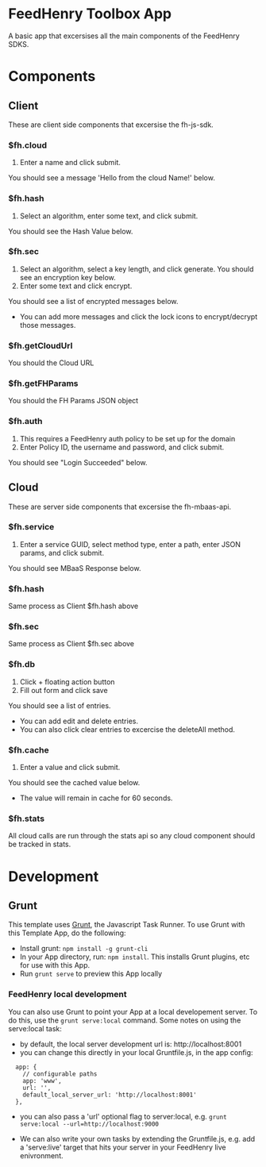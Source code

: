 FeedHenry Toolbox App
==========================

A basic app that excersises all the main components of the FeedHenry SDKS.

# Components

## Client

These are client side components that excersise the fh-js-sdk.

### $fh.cloud

1. Enter a name and click submit. 

You should see a message 'Hello from the cloud Name!' below.

### $fh.hash

1. Select an algorithm, enter some text, and click submit.

You should see the Hash Value below.

### $fh.sec

1. Select an algorithm, select a key length, and click generate. You should see an encryption key below.
2. Enter some text and click encrypt. 

You should see a list of encrypted messages below.
* You can add more messages and click the lock icons to encrypt/decrypt those messages.

### $fh.getCloudUrl

You should the Cloud URL

### $fh.getFHParams

You should the FH Params JSON object

### $fh.auth

1. This requires a FeedHenry auth policy to be set up for the domain
2. Enter Policy ID, the username and password, and click submit. 

You should see "Login Succeeded" below.

## Cloud

These are server side components that excersise the fh-mbaas-api.

### $fh.service

1. Enter a service GUID, select method type, enter a path, enter JSON params, and click submit. 

You should see MBaaS Response below.

### $fh.hash

Same process as Client $fh.hash above

### $fh.sec

Same process as Client $fh.sec above

### $fh.db

1. Click + floating action button
2. Fill out form and click save

You should see a list of entries. 
* You can add edit and delete entries.
* You can also click clear entries to excercise the deleteAll method.

### $fh.cache

1. Enter a value and click submit.

You should see the cached value below.
* The value will remain in cache for 60 seconds.

### $fh.stats

All cloud calls are run through the stats api so any cloud component should be tracked in stats.

# Development

## Grunt

This template uses [Grunt](http://gruntjs.com/), the Javascript Task Runner. To use Grunt with this Template App, do the following:

* Install grunt: ```npm install -g grunt-cli```
* In your App directory, run: ```npm install```. This installs Grunt plugins, etc for use with this App.
* Run ```grunt serve``` to preview this App locally


### FeedHenry local development

You can also use Grunt to point your App at a local developement server. To do this, use the ```grunt serve:local``` command. Some notes on using the serve:local task:

* by default, the local server development url is: http://localhost:8001
* you can change this directly in your local Gruntfile.js, in the app config:

```
  app: {
    // configurable paths
    app: 'www',
    url: '',
    default_local_server_url: 'http://localhost:8001'
  },
```

* you can also pass a 'url' optional flag to server:local, e.g. ```grunt serve:local --url=http://localhost:9000```

* We can also write your own tasks by extending the Gruntfile.js, e.g. add a 'serve:live' target that hits your server in your FeedHenry live enivronment.
